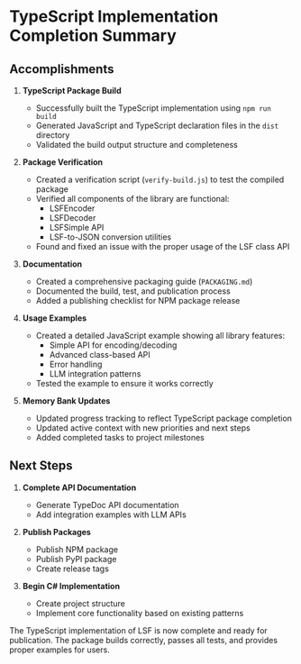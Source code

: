 # TypeScript Implementation Completion Summary

## Accomplishments

1. **TypeScript Package Build**
   - Successfully built the TypeScript implementation using `npm run build`
   - Generated JavaScript and TypeScript declaration files in the `dist` directory
   - Validated the build output structure and completeness

2. **Package Verification**
   - Created a verification script (`verify-build.js`) to test the compiled package
   - Verified all components of the library are functional:
     - LSFEncoder
     - LSFDecoder
     - LSFSimple API
     - LSF-to-JSON conversion utilities
   - Found and fixed an issue with the proper usage of the LSF class API

3. **Documentation**
   - Created a comprehensive packaging guide (`PACKAGING.md`)
   - Documented the build, test, and publication process
   - Added a publishing checklist for NPM package release

4. **Usage Examples**
   - Created a detailed JavaScript example showing all library features:
     - Simple API for encoding/decoding
     - Advanced class-based API
     - Error handling
     - LLM integration patterns
   - Tested the example to ensure it works correctly

5. **Memory Bank Updates**
   - Updated progress tracking to reflect TypeScript package completion
   - Updated active context with new priorities and next steps
   - Added completed tasks to project milestones

## Next Steps

1. **Complete API Documentation**
   - Generate TypeDoc API documentation
   - Add integration examples with LLM APIs

2. **Publish Packages**
   - Publish NPM package
   - Publish PyPI package
   - Create release tags

3. **Begin C# Implementation**
   - Create project structure
   - Implement core functionality based on existing patterns

The TypeScript implementation of LSF is now complete and ready for publication. The package builds correctly, passes all tests, and provides proper examples for users. 